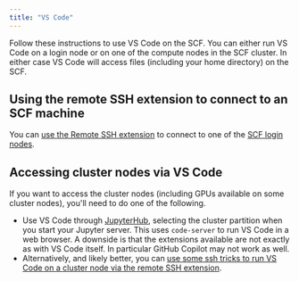 ```yaml
---
title: "VS Code"
---
```


Follow these instructions to use VS Code on the SCF. You can either run
VS Code on a login node or on one of the compute nodes in the SCF
cluster. In either case VS Code will access files (including your home
directory) on the SCF.

## Using the remote SSH extension to connect to an SCF machine

You can [use the Remote SSH extension](../access/vscode-remote-ssh.md#connect-to-an-scf-login-node) to connect to one of the 
[SCF login nodes](../servers/login-servers.md).

## Accessing cluster nodes via VS Code

If you want to access the cluster nodes (including GPUs available on
some cluster nodes), you'll need to do one of the following.

- Use VS Code through [JupyterHub](../access/jupyterhub.md),
  selecting the cluster partition when you start your Jupyter server.
  This uses `code-server` to run VS Code in a web browser. A downside
  is that the extensions available are not exactly as with VS Code
  itself. In particular GitHub Copilot may not work as well.
- Alternatively, and likely better, you can [use some ssh tricks to run VS Code on a cluster node via the remote SSH extension](../access/vscode-remote-ssh.md#connect-to-an-scf-cluster-node).

